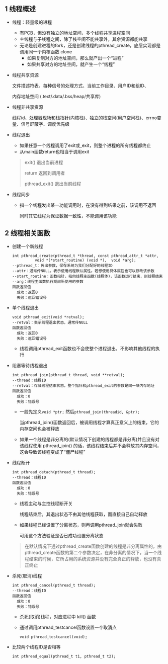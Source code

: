 ## 1 线程概述

- 线程：轻量级的进程

  - 有PCB，但没有独立的地址空间，多个线程共享进程空间
  - 主线程与子线程之间，除了栈空间不能共享外，其余资源都能共享
  - 无论是创建进程的fork，还是创建线程的pthread_create，底层实现都是调用同一个内核函数 clone
    - 如果复制对方的地址空间，那么就产出一个“进程”
    - 如果共享对方的地址空间，就产生一个“线程”

- 线程共享资源

  文件描述符表、每种信号的处理方式、当前工作目录、用户ID和组ID、

  内存地址空间 (.text/.data/.bss/heap/共享库)

- 线程非共享资源

  线程id、处理器现场和栈指针(内核栈)、独立的栈空间(用户空间栈)、errno变量、信号屏蔽字、调度优先级

- 线程退出

  - 如果任意一个线程调用了exit或_exit，则整个进程的所有线程都终止
  - 从main函数return也相当于调用exit

  > exit()	退出当前进程 
  >
  > return	返回到调用者
  >
  > pthread_exit()	退出当前线程

- 线程同步

  - 指一个线程发出某一功能调用时，在没有得到结果之前，该调用不返回

    同时其它线程为保证数据一致性，不能调用该功能

## 2 线程相关函数

- 创建一个新线程

  ```
  int pthread_create(pthread_t *thread, const pthread_attr_t *attr,
  			void *(*start_routine) (void *),  void *arg);
  --pthread_t：传出参数，保存系统为我们分配好的线程ID
  --attr：通常传NULL，表示使用线程默认属性。若想使用具体属性也可以修改该参数
  --start_routine：函数指针，指向线程主函数(线程体)，该函数运行结束，则线程结束
  --arg：线程主函数执行期间所使用的参数
  函数返回值
  	成功：返回0
  	失败：返回错误号
  ```

- 单个线程退出

  ```
  void pthread_exit(void *retval);
  --retval：表示线程退出状态，通常传NULL
  函数返回值
  	成功：返回0
  	失败：返回错误号
  ```

  - 线程调用pthread_exit函数也不会使整个进程退出，不影响其他线程的执行

- 阻塞等待线程退出

  ```
  int pthread_join(pthread_t thread, void **retval);
  --thread：线程ID
  --retval：存储线程结束状态，整个指针和pthread_exit的参数是同一块内存地址
  函数返回值
  	成功：0
  	失败：错误号
  ```

  - 一般先定义`void *ptr;` 然后`pthread_join(threadid, &ptr);`

    当pthread_join()函数返回后，被调用线程才算真正意义上的结束，它的内存空间也会被释放

  - 如果一个线程是非分离的(默认情况下创建的线程都是非分离)并且没有对该线程使用 pthread_join() 的话，该线程结束后并不会释放其内存空间，这会导致该线程变成了“僵尸线程”

- 线程断开

  ```
  int pthread_detach(pthread_t thread);
  --thread：线程ID
  函数返回值
  	成功：0
  	失败：错误号
  ```

  - 线程主动与主控线程断开关

    线程结束后，其退出状态不由其他线程获取，而直接自己自动释放

  - 如果线程已经设置了分离状态，则再调用pthread_join就会失败

    可用这个方法验证是否已成功设置分离状态

  > 在默认情况下通过pthread_create函数创建的线程是非分离属性的，由pthread_create函数的第二个参数决定，在非分离的情况下，当一个线程结束的时候，它所占用的系统资源并没有完全真正的释放，也没有真正终止

- 杀死(取消)线程

  ```
  int pthread_cancel(pthread_t thread);
  --thread：线程ID
  函数返回值
  	成功：0
  	失败：错误号
  ```

  - 杀死(取消)线程，对应进程中 kill() 函数

  - 通过调用pthread_testcancel函数设置一个取消点

    `void pthread_testcancel(void);`

- 比较两个线程ID是否相等

  ```
  int pthread_equal(pthread_t t1, pthread_t t2);
  ```

